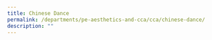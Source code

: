 ```yaml
---
title: Chinese Dance
permalink: /departments/pe-aesthetics-and-cca/cca/chinese-dance/
description: ""
---
```

